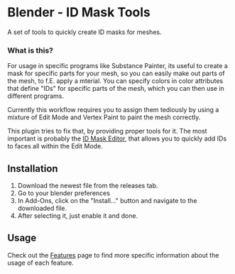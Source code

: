 # Blender - ID Mask Tools

A set of tools to quickly create ID masks for meshes.

### What is this?
For usage in specific programs like Substance Painter, its useful to create a mask for specific parts for your mesh, so you can easily make out parts of the mesh, to f.E. apply a mterial. 
You can specify colors in color attributes that define "IDs" for specific parts of the mesh, which you can then use in different programs.

Currently this workflow requires you to assign them tediously by using a mixture of Edit Mode and Vertex Paint to paint the mesh correctly. 

This plugin tries to fix that, by providing proper tools for it. The most important is probably the [ID Mask Editor](docu/features/id_mask_editor.md), that allows you to quickly add IDs to faces all within the Edit Mode.

## Installation
1. Download the newest file from the releases tab.
2. Go to your blender preferences
3. In Add-Ons, click on the "Install..." button and navigate to the downloaded file.
4. After selecting it, just enable it and done.

## Usage
Check out the [Features](docu/features.md) page to find more specific information about the usage of each feature.